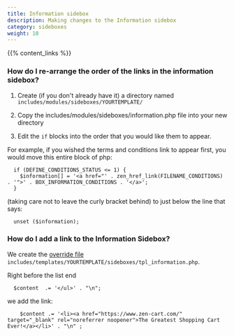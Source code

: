 ```yaml
---
title: Information sidebox 
description: Making changes to the Information sidebox 
category: sideboxes
weight: 10
---
```


{{% content_links %}}

### How do I re-arrange the order of the links in the information sidebox?

1. Create (if you don't already have it) a directory named `includes/modules/sideboxes/YOURTEMPLATE/`

2. Copy the includes/modules/sideboxes/information.php file into your new directory

3. Edit the `if` blocks into the order that you would like them to appear.

For example, if you wished the terms and conditions link to appear first, you would move this entire block of php:

```
  if (DEFINE_CONDITIONS_STATUS <= 1) {
    $information[] = '<a href="' . zen_href_link(FILENAME_CONDITIONS) . '">' . BOX_INFORMATION_CONDITIONS . '</a>';
  }
```

 (taking care not to leave the curly bracket behind) to just below the line that says:
```
  unset ($information);
```

### How do I add a link to the Information Sidebox? 

We create the [override file](/user/first_steps/overrides/) `includes/templates/YOURTEMPLATE/sideboxes/tpl_information.php`.  

Right before the list end 

```
  $content  .= '</ul>' . "\n";
```

we add the link: 

```
    $content .= '<li><a href="https://www.zen-cart.com/" target="_blank" rel="noreferrer noopener">The Greatest Shopping Cart Ever!</a></li>' . "\n" ;
```
